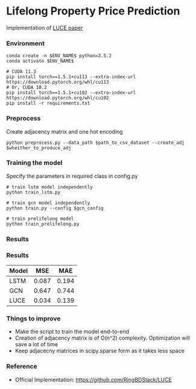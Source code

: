 # Lifelong Property Price Prediction
Implementation of [LUCE paper](https://arxiv.org/abs/2008.05880)



### Environment
``` 
conda create -n $ENV_NAME$ python=3.5.2
conda activate $ENV_NAME$

# CUDA 11.3
pip install torch==1.5.1+cu113 --extra-index-url https://download.pytorch.org/whl/cu113 
# Or, CUDA 10.2 
pip install torch==1.5.1+cu102 --extra-index-url https://download.pytorch.org/whl/cu102 
pip install -r requirements.txt
```

### Preprocess
Create adjacency matrix and one hot encoding
```
python preprocess.py --data_path $path_to_csv_dataset --create_adj $wheither_to_produce_adj
```

### Training the model
Specify the parameters in required class in config.py
```
# train lstm model independently
python train_lstm.py

# train gcn model independently
python train.py --config $gcn_config

# train prelifelong model
python train_prelifelong.py
```

### Results
### Results
| Model | MSE | MAE |
|-------|--|--|
| LSTM | 0.087 | 0.194 |
| GCN | 0.647 | 0.744 |
| LUCE | 0.034 | 0.139 |

### Things to improve
* Make the script to train the model end-to-end
* Creation of adjacency matrix is of O(n^2) complexity. Optimization will save a lot of time 
* Keep adjacecny matrices in scipy.sparse form as it takes less space


### Reference
* Official Implementation: https://github.com/RingBDStack/LUCE




